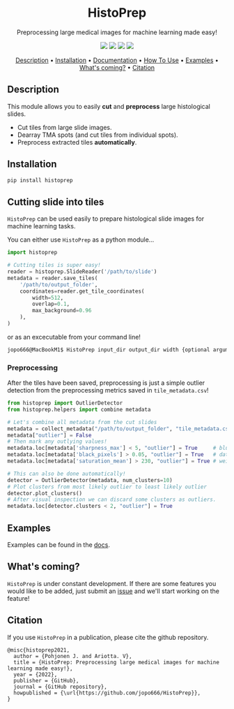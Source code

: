 <div align="center">

# HistoPrep
Preprocessing large medical images for machine learning made easy!

<p align="center">
    <a href="#version" alt="Version">
        <img src="https://img.shields.io/pypi/v/histoprep"/></a>
    <a href="#licence" alt="Licence">
        <img src="https://img.shields.io/github/license/jopo666/HistoPrep"/></a>
    <a href="#issues" alt="Issues">
        <img src="https://img.shields.io/github/issues/jopo666/HistoPrep"/></a>
    <a href="#activity" alt="Activity">
        <img src="https://img.shields.io/github/last-commit/jopo666/HistoPrep"/></a>
</p>

<p align="center">
  <a href="#description">Description</a> •
  <a href="#installation">Installation</a> •
  <a href="https://jopo666.github.io/HistoPrep/">Documentation</a> •
  <a href="#how-to-use">How To Use</a> •
  <a href="#examples">Examples</a> •
  <a href="#whats-coming">What's coming?</a> •
  <a href="#citation">Citation</a>
</p>

</div>


## Description

This module allows you to easily **cut** and **preprocess** large histological slides.

- Cut tiles from large slide images.
- Dearray TMA spots (and cut tiles from individual spots).
- Preprocess extracted tiles **automatically**.

## Installation 

```bash 
pip install histoprep
```

## Cutting slide into tiles

``HistoPrep`` can be used easily to prepare histological slide images for machine learning tasks.

You can either use `HistoPrep` as a python module...

```python
import histoprep

# Cutting tiles is super easy!
reader = histoprep.SlideReader('/path/to/slide')
metadata = reader.save_tiles(
    '/path/to/output_folder',
    coordinates=reader.get_tile_coordinates(
        width=512, 
        overlap=0.1, 
        max_background=0.96
    ),
)
```
or as an excecutable from your command line!

```bash
jopo666@MacBookM1$ HistoPrep input_dir output_dir width {optional arguments}
```

### Preprocessing

After the tiles have been saved, preprocessing is just a simple outlier detection from the preprocessing metrics saved in `tile_metadata.csv`!

```python
from histoprep import OutlierDetector
from histoprep.helpers import combine metadata

# Let's combine all metadata from the cut slides
metadata = collect_metadata("/path/to/output_folder", "tile_metadata.csv")
metadata["outlier"] = False 
# Then mark any outlying values!
metadata.loc[metadata['sharpness_max'] < 5, "outlier"] = True     # blurry
metadata.loc[metadata['black_pixels'] > 0.05, "outlier"] = True   # data loss
metadata.loc[metadata['saturation_mean'] > 230, "outlier"] = True # weird blue shit

# This can also be done automatically!
detector = OutlierDetector(metadata, num_clusters=10)
# Plot clusters from most likely outlier to least likely outlier
detector.plot_clusters()
# After visual inspection we can discard some clusters as outliers.
metadata.loc[detector.clusters < 2, "outlier"] = True 
```

## Examples

Examples can be found in the [docs](https://github.io/jopo666/HistoPrep/).

## What's coming?

`HistoPrep` is under constant development. If there are some features you would like to be added, just submit an [issue](https://github.com/jopo666/HistoPrep/issues) and we'll start working on the feature!

## Citation

If you use `HistoPrep` in a publication, please cite the github repository.

```
@misc{histoprep2021,
  author = {Pohjonen J. and Ariotta. V},
  title = {HistoPrep: Preprocessing large medical images for machine learning made easy!},
  year = {2022},
  publisher = {GitHub},
  journal = {GitHub repository},
  howpublished = {\url{https://github.com/jopo666/HistoPrep}},
}
```